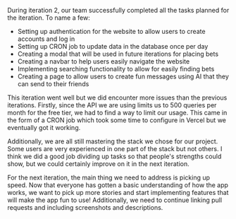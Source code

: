 During iteration 2, our team successfully completed all the tasks planned for the iteration. To name a few:

- Setting up authentication for the website to allow users to create accounts and log in
- Setting up CRON job to update data in the database once per day
- Creating a modal that will be used in future iterations for placing bets
- Creating a navbar to help users easily navigate the website
- Implementing searching functionality to allow for easily finding bets
- Creating a page to allow users to create fun messages using AI that they can send to their friends

This iteration went well but we did encounter more issues than the previous iterations. Firstly, since the API we are using limits us to 500 queries per month for the free tier, we had to find a way to limit our usage. This came in the form of a CRON job which took some time to configure in Vercel but we eventually got it working.

Additionally, we are all still mastering the stack we chose for our project. Some users are very experienced in one part of the stack but not others. I think we did a good job dividing up tasks so that people's strengths could show, but we could certainly improve on it in the next iteration.

For the next iteration, the main thing we need to address is picking up speed. Now that everyone has gotten a basic understanding of how the app works, we want to pick up more stories and start implementing features that will make the app fun to use! Additionally, we need to continue linking pull requests and including screenshots and descriptions.